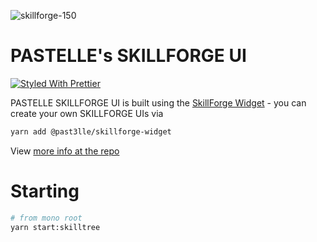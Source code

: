 ![skillforge-150](https://raw.githubusercontent.com/PAST3LLE/past3lle-monorepo/main/apps/skillforge-ui/src/assets/png/header_bg.png) 
# PASTELLE's SKILLFORGE UI

[![Styled With Prettier](https://img.shields.io/badge/code_style-prettier-ff69b4.svg)](https://prettier.io/)

PASTELLE SKILLFORGE UI is built using the [SkillForge Widget](https://github.com/past3lle/schematics-monorepo/tree/main/packages/skillforge-widget#readme) - you can create your own SKILLFORGE UIs via

```bash
yarn add @past3lle/skillforge-widget
````

View [more info at the repo]((https://github.com/past3lle/schematics-monorepo/tree/main/packages/skillforge-widget#readme))

# Starting
```bash
# from mono root
yarn start:skilltree
```
